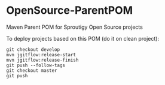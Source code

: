 # OpenSource-ParentPOM
Maven Parent POM for Sproutigy Open Source projects

To deploy projects based on this POM (do it on clean project):
```
git checkout develop
mvn jgitflow:release-start
mvn jgitflow:release-finish
git push --follow-tags
git checkout master
git push
```